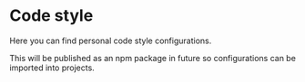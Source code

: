# Code style

Here you can find personal code style configurations.

This will be published as an npm package in future so configurations can be imported into projects.

